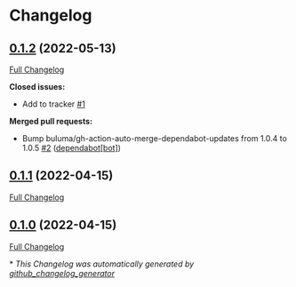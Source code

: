 # Changelog

## [0.1.2](https://github.com/buluma/ansible-role-hostname/tree/0.1.2) (2022-05-13)

[Full Changelog](https://github.com/buluma/ansible-role-hostname/compare/0.1.1...0.1.2)

**Closed issues:**

- Add to tracker [\#1](https://github.com/buluma/ansible-role-hostname/issues/1)

**Merged pull requests:**

- Bump buluma/gh-action-auto-merge-dependabot-updates from 1.0.4 to 1.0.5 [\#2](https://github.com/buluma/ansible-role-hostname/pull/2) ([dependabot[bot]](https://github.com/apps/dependabot))

## [0.1.1](https://github.com/buluma/ansible-role-hostname/tree/0.1.1) (2022-04-15)

[Full Changelog](https://github.com/buluma/ansible-role-hostname/compare/0.1.0...0.1.1)

## [0.1.0](https://github.com/buluma/ansible-role-hostname/tree/0.1.0) (2022-04-15)

[Full Changelog](https://github.com/buluma/ansible-role-hostname/compare/23ac6104159b4cec98b082c611a4affc7f584e30...0.1.0)



\* *This Changelog was automatically generated by [github_changelog_generator](https://github.com/github-changelog-generator/github-changelog-generator)*
